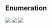 ## Enumeration
![](../Screenshots/Pasted%20image%2020231109131049.png)
![](../Screenshots/Pasted%20image%2020231109120805.png)
![](../Screenshots/Pasted%20image%2020231109131021.png)